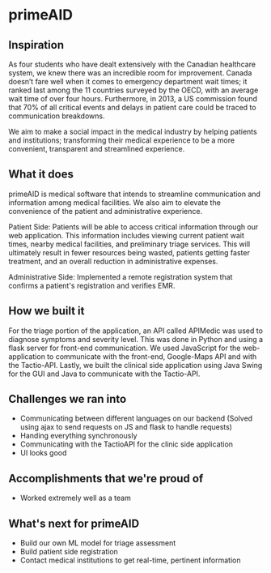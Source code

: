 # primeAID

## Inspiration
As four students who have dealt extensively with the Canadian healthcare system, we knew there was an incredible room for improvement. Canada doesn’t fare well when it comes to emergency department wait times; it ranked last among the 11 countries surveyed by the OECD, with an average wait time of over four hours. Furthermore, in 2013, a US commission found that 70% of all critical events and delays in patient care could be traced to communication breakdowns. 

We aim to make a social impact in the medical industry by helping patients and institutions; transforming their medical experience to be a more convenient, transparent and streamlined experience.

## What it does

primeAID is medical software that intends to streamline communication and information among medical facilities. We also aim to elevate the convenience of the patient and administrative experience. 

Patient Side: Patients will be able to access critical information through our web application. This information includes viewing current patient wait times, nearby medical facilities, and preliminary triage services. This will ultimately result in fewer resources being wasted, patients getting faster treatment, and an overall reduction in administrative expenses.

Administrative Side: Implemented a remote registration system that confirms a patient's registration and verifies EMR.

## How we built it
For the triage portion of the application, an API called APIMedic was used to diagnose symptoms and severity level. This was done in Python and using a flask server for front-end communication. We used JavaScript for the web-application to communicate with the front-end, Google-Maps API and with the Tactio-API. Lastly, we built the clinical side application using Java Swing for the GUI and Java to communicate with the Tactio-API.

## Challenges we ran into
- Communicating between different languages on our backend (Solved using ajax to send requests on JS and flask to handle requests)
- Handing everything synchronously 
- Communicating with the TactioAPI for the clinic side application
- UI looks good

## Accomplishments that we're proud of
- Worked extremely well as a team

## What's next for primeAID
- Build our own ML model for triage assessment
- Build patient side registration
- Contact medical institutions to get real-time, pertinent information
